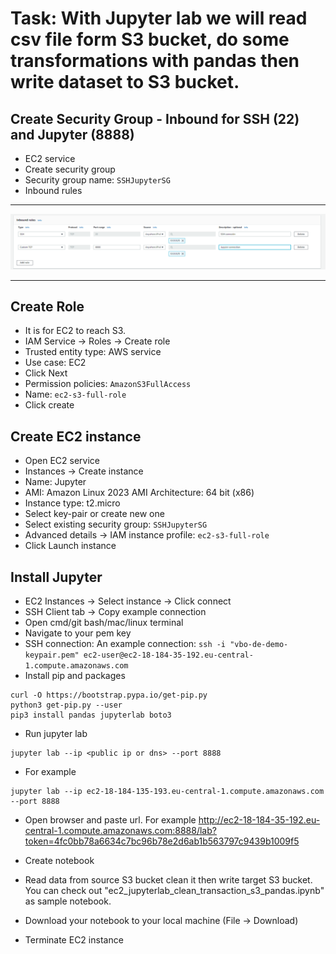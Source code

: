 # Task: With Jupyter lab we will read csv file form S3 bucket, do some transformations with pandas then write dataset to S3 bucket.

## Create Security Group - Inbound for SSH (22) and Jupyter (8888)
- EC2 service 
- Create security group
- Security group name: `SSHJupyterSG`
- Inbound rules

---

![img.png](images/01_sg_inbound_rules_ssh_jupyter.png)

--- 

## Create Role
- It is for EC2 to reach S3.
- IAM Service -> Roles -> Create role
- Trusted entity type: AWS service
- Use case: EC2
- Click Next
- Permission policies: `AmazonS3FullAccess`
- Name: `ec2-s3-full-role`
- Click create

## Create EC2 instance
- Open EC2 service
- Instances -> Create instance
- Name: Jupyter
- AMI: Amazon Linux 2023 AMI  Architecture: 64 bit (x86)
- Instance type: t2.micro
- Select key-pair or create new one
- Select existing security group: `SSHJupyterSG`
- Advanced details -> IAM instance profile: `ec2-s3-full-role`
- Click Launch instance

## Install Jupyter
- EC2 Instances -> Select instance -> Click connect
- SSH Client tab -> Copy example connection
- Open cmd/git bash/mac/linux terminal
- Navigate to your pem key
- SSH connection: An example connection: `ssh -i "vbo-de-demo-keypair.pem" ec2-user@ec2-18-184-35-192.eu-central-1.compute.amazonaws.com`
- Install pip and packages
```commandline
curl -O https://bootstrap.pypa.io/get-pip.py
python3 get-pip.py --user
pip3 install pandas jupyterlab boto3
```
- Run jupyter lab
```commandline
jupyter lab --ip <public ip or dns> --port 8888
```
- For example
```commandline
jupyter lab --ip ec2-18-184-135-193.eu-central-1.compute.amazonaws.com --port 8888
```

- Open browser and paste url. For example  http://ec2-18-184-35-192.eu-central-1.compute.amazonaws.com:8888/lab?token=4fc0bb78a6634c7bc96b78e2d6ab1b563797c9439b1009f5

- Create notebook
- Read data from source S3 bucket clean it then write target S3 bucket. You can check out "ec2_jupyterlab_clean_transaction_s3_pandas.ipynb" as sample notebook.
- Download your notebook to your local machine (File -> Download)
- Terminate EC2 instance
